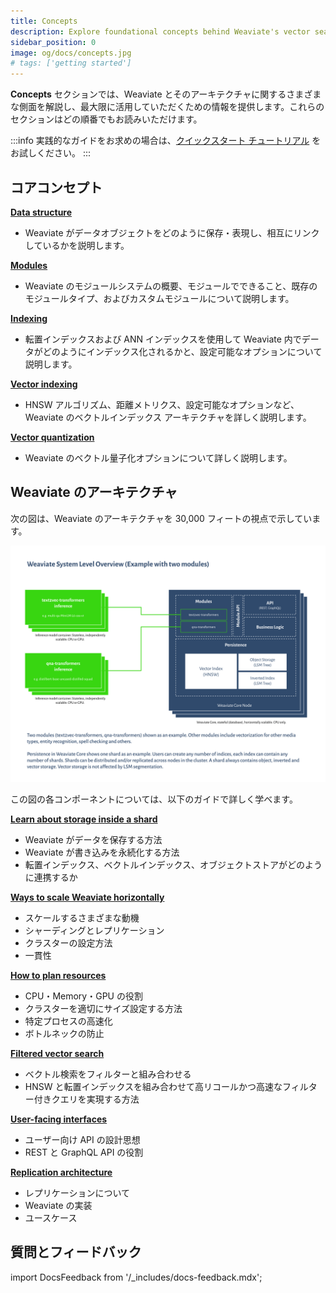 ```yaml
---
title: Concepts
description: Explore foundational concepts behind Weaviate's vector search capabilities.
sidebar_position: 0
image: og/docs/concepts.jpg
# tags: ['getting started']
---
```



<!-- :::caution Migrated From:
- `Core knowledge`
  - `Data objects` from `Core knowledge/Basics`
  - `Modules`: Combines theoretical explanations from `Configuration/Modules` + `Modules/Index`
- `Architecture`
- `Vector indexing` from `Vector Index (ANN) Plugins:Index` + `HNSW`
  - Note: Configuration options from `HNSW` are now in `References: Configuration/Vector index#How to configure HNSW`
::: -->

**Concepts** セクションでは、Weaviate とそのアーキテクチャに関するさまざまな側面を解説し、最大限に活用していただくための情報を提供します。これらのセクションはどの順番でもお読みいただけます。

:::info
実践的なガイドをお求めの場合は、[クイックスタート チュートリアル](/weaviate/quickstart/index.md) をお試しください。
:::

## コアコンセプト

**[Data structure](./data.md)**

- Weaviate がデータオブジェクトをどのように保存・表現し、相互にリンクしているかを説明します。

**[Modules](./modules.md)**

- Weaviate のモジュールシステムの概要、モジュールでできること、既存のモジュールタイプ、およびカスタムモジュールについて説明します。

**[Indexing](./indexing/index.md)**

- 転置インデックスおよび  ANN インデックスを使用して Weaviate 内でデータがどのようにインデックス化されるかと、設定可能なオプションについて説明します。

**[Vector indexing](./indexing/vector-index.md)**

- HNSW アルゴリズム、距離メトリクス、設定可能なオプションなど、Weaviate のベクトルインデックス アーキテクチャを詳しく説明します。

**[Vector quantization](./vector-quantization.md)**

- Weaviate のベクトル量子化オプションについて詳しく説明します。

## Weaviate のアーキテクチャ

次の図は、Weaviate のアーキテクチャを 30,000 フィートの視点で示しています。

[![Weaviate モジュール API の概要](./img/weaviate-architecture-overview.svg "Weaviate のシステムとアーキテクチャの概要")](./img/weaviate-architecture-overview.svg)

この図の各コンポーネントについては、以下のガイドで詳しく学べます。

**[Learn about storage inside a shard](./storage.md)**
  * Weaviate がデータを保存する方法  
  * Weaviate が書き込みを永続化する方法  
  * 転置インデックス、ベクトルインデックス、オブジェクトストアがどのように連携するか  

**[Ways to scale Weaviate horizontally](./cluster.md)**
  * スケールするさまざまな動機  
  * シャーディングとレプリケーション  
  * クラスターの設定方法  
  * 一貫性  

**[How to plan resources](./resources.md)**
  * CPU・Memory・GPU の役割  
  * クラスターを適切にサイズ設定する方法  
  * 特定プロセスの高速化  
  * ボトルネックの防止  

**[Filtered vector search](./filtering.md)**
  * ベクトル検索をフィルターと組み合わせる  
  * HNSW と転置インデックスを組み合わせて高リコールかつ高速なフィルター付きクエリを実現する方法  

**[User-facing interfaces](./interface.md)**
  * ユーザー向け API の設計思想  
  * REST と GraphQL API の役割  

**[Replication architecture](./replication-architecture/index.md)**
  * レプリケーションについて  
  * Weaviate の実装  
  * ユースケース  

## 質問とフィードバック

import DocsFeedback from '/_includes/docs-feedback.mdx';

<DocsFeedback/>